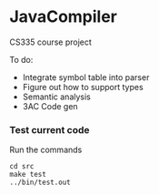 # JavaCompiler
CS335 course project 

To do:
+ Integrate symbol table into parser
+ Figure out how to support types
+ Semantic analysis
+ 3AC Code gen
### Test current code
Run the commands
```shell
cd src
make test
../bin/test.out

